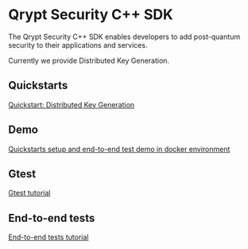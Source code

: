 
# Qrypt Security C++ SDK
The Qrypt Security C++ SDK enables developers to add post-quantum security to their applications and services.

Currently we provide Distributed Key Generation.

## Quickstarts
[Quickstart: Distributed Key Generation](https://docs.qrypt.com/sdk/quickstarts/cpp/keygendistributed/) 

## Demo
[Quickstarts setup and end-to-end test demo in docker environment](demo/README.md)

## Gtest
[Gtest tutorial](KeyGenDistributed/gtests/README.md)

## End-to-end tests
[End-to-end tests tutorial](README_END2END_TEST.md)
